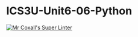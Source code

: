 # ICS3U-Unit6-06-Python

[![Mr Coxall's Super Linter](https://github.com/Evgeny-Vovk/ICS3U-Unit6-06-Python/workflows/Mr%20Coxall's%20Super%20Linter/badge.svg)](https://github.com/Evgeny-Vovk/ICS3U-Unit6-06-Python/actions)
